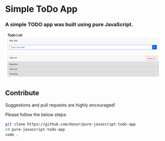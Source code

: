 # Simple ToDo App

### A simple TODO app was built using pure JavaScript.

<img src="ScreenShot.png" alt="screenshot" width="600px"/>

## Contribute

Suggestions and pull requests are highly encouraged!

Please follow the below steps:

```sh
git clone https://github.com/donur/pure-javascript-todo-app
cd pure-javascript-todo-app
code .
```
